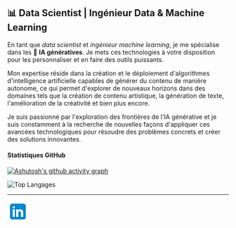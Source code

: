 
## 📊 **Data Scientist | Ingénieur Data & Machine Learning**



En tant que *data scientist* et *ingénieur machine learning*, je me spécialise dans les 🤖 **IA génératives**. Je mets ces technologies à votre disposition pour les personnaliser et en faire des outils puissants. 

Mon expertise réside dans la création et le déploiement d'algorithmes d'intelligence artificielle capables de générer du contenu de manière autonome, ce qui permet d'explorer de nouveaux horizons dans des domaines tels que la création de contenu artistique, la génération de texte, l'amélioration de la créativité et bien plus encore. 

Je suis passionné par l'exploration des frontières de l'IA générative et je suis constamment à la recherche de nouvelles façons d'appliquer ces avancées technologiques pour résoudre des problèmes concrets et créer des solutions innovantes.



#### Statistiques GitHub

[![Ashutosh's github activity graph](https://github-readme-activity-graph.vercel.app/graph?username=marcgloaguen&hide_title=true&bg_color=FFFF&color=1A5276&point=1A5276&line=F5B041)](https://github.com/ashutosh00710/github-readme-activity-graph)

![Top Langages](https://github-readme-stats.vercel.app/api/top-langs/?username=marcgloaguen&layout=compact)

---
[![LinkedIn](LinkedIn.png)](https://www.linkedin.com/in/marcgloaguen)